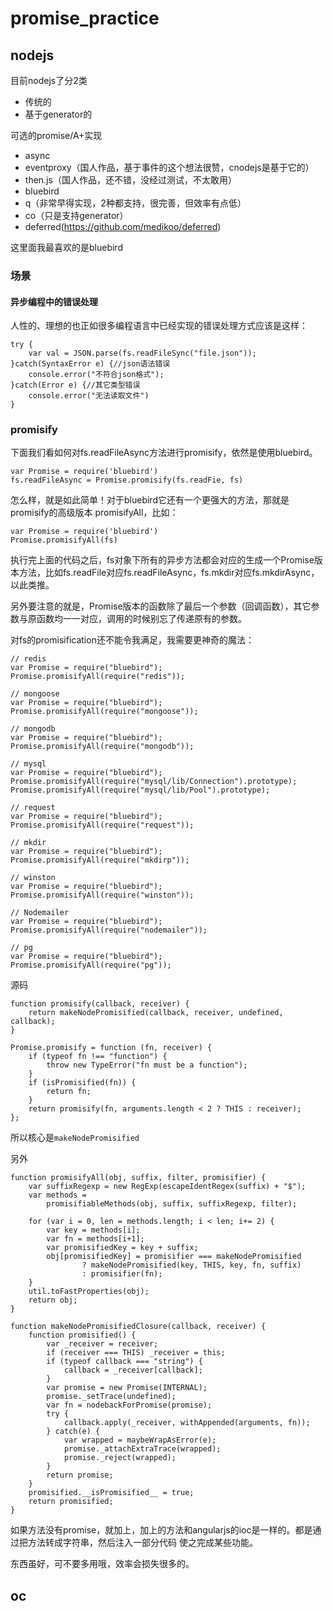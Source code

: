promise_practice
================


## nodejs

目前nodejs了分2类

- 传统的
- 基于generator的

可选的promise/A+实现

- async
- eventproxy（国人作品，基于事件的这个想法很赞，cnodejs是基于它的）
- then.js（国人作品，还不错，没经过测试，不太敢用）
- bluebird
- q（非常早得实现，2种都支持，很完善，但效率有点低）
- co（只是支持generator）
- deferred(https://github.com/medikoo/deferred)

这里面我最喜欢的是bluebird


### 场景


#### 异步编程中的错误处理

人性的、理想的也正如很多编程语言中已经实现的错误处理方式应该是这样：

	try {
	    var val = JSON.parse(fs.readFileSync("file.json"));
	}catch(SyntaxError e) {//json语法错误
	    console.error("不符合json格式");
	}catch(Error e) {//其它类型错误
	    console.error("无法读取文件")
	}


### promisify

下面我们看如何对fs.readFileAsync方法进行promisify，依然是使用bluebird。

	var Promise = require('bluebird')
	fs.readFileAsync = Promise.promisify(fs.readFie, fs)

怎么样，就是如此简单！对于bluebird它还有一个更强大的方法，那就是promisify的高级版本 promisifyAll，比如：


	var Promise = require('bluebird')
	Promise.promisifyAll(fs)

执行完上面的代码之后，fs对象下所有的异步方法都会对应的生成一个Promise版本方法，比如fs.readFile对应fs.readFileAsync，fs.mkdir对应fs.mkdirAsync，以此类推。

另外要注意的就是，Promise版本的函数除了最后一个参数（回调函数），其它参数与原函数均一一对应，调用的时候别忘了传递原有的参数。

对fs的promisification还不能令我满足，我需要更神奇的魔法：

	// redis
	var Promise = require("bluebird");
	Promise.promisifyAll(require("redis"));
 
	// mongoose
	var Promise = require("bluebird");
	Promise.promisifyAll(require("mongoose"));
 
	// mongodb
	var Promise = require("bluebird");
	Promise.promisifyAll(require("mongodb"));
 
	// mysql
	var Promise = require("bluebird");
	Promise.promisifyAll(require("mysql/lib/Connection").prototype);
	Promise.promisifyAll(require("mysql/lib/Pool").prototype);
 
	// request
	var Promise = require("bluebird");
	Promise.promisifyAll(require("request"));
 
	// mkdir
	var Promise = require("bluebird");
	Promise.promisifyAll(require("mkdirp"));
 
	// winston
	var Promise = require("bluebird");
	Promise.promisifyAll(require("winston"));
 
	// Nodemailer
	var Promise = require("bluebird");
	Promise.promisifyAll(require("nodemailer"));
 
	// pg
	var Promise = require("bluebird");
	Promise.promisifyAll(require("pg"));


源码


```
function promisify(callback, receiver) {
    return makeNodePromisified(callback, receiver, undefined, callback);
}

Promise.promisify = function (fn, receiver) {
    if (typeof fn !== "function") {
        throw new TypeError("fn must be a function");
    }
    if (isPromisified(fn)) {
        return fn;
    }
    return promisify(fn, arguments.length < 2 ? THIS : receiver);
};
```

所以核心是`makeNodePromisified`

另外

```
function promisifyAll(obj, suffix, filter, promisifier) {
    var suffixRegexp = new RegExp(escapeIdentRegex(suffix) + "$");
    var methods =
        promisifiableMethods(obj, suffix, suffixRegexp, filter);

    for (var i = 0, len = methods.length; i < len; i+= 2) {
        var key = methods[i];
        var fn = methods[i+1];
        var promisifiedKey = key + suffix;
        obj[promisifiedKey] = promisifier === makeNodePromisified
                ? makeNodePromisified(key, THIS, key, fn, suffix)
                : promisifier(fn);
    }
    util.toFastProperties(obj);
    return obj;
}
```

```
function makeNodePromisifiedClosure(callback, receiver) {
    function promisified() {
        var _receiver = receiver;
        if (receiver === THIS) _receiver = this;
        if (typeof callback === "string") {
            callback = _receiver[callback];
        }
        var promise = new Promise(INTERNAL);
        promise._setTrace(undefined);
        var fn = nodebackForPromise(promise);
        try {
            callback.apply(_receiver, withAppended(arguments, fn));
        } catch(e) {
            var wrapped = maybeWrapAsError(e);
            promise._attachExtraTrace(wrapped);
            promise._reject(wrapped);
        }
        return promise;
    }
    promisified.__isPromisified__ = true;
    return promisified;
}
```

如果方法没有promise，就加上，加上的方法和angularjs的ioc是一样的。都是通过把方法转成字符串，然后注入一部分代码
使之完成某些功能。

东西虽好，可不要多用哦，效率会损失很多的。

## oc


